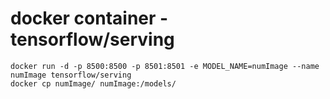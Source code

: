 # docker container - tensorflow/serving

``` shell
docker run -d -p 8500:8500 -p 8501:8501 -e MODEL_NAME=numImage --name numImage tensorflow/serving
docker cp numImage/ numImage:/models/

```